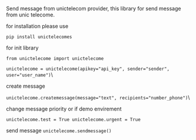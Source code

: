 Send message from unictelecom provider, this library for send message from unic telecome.

for installation please use

`pip install unictelecomes`

for init library

`from unictelecome import unictelecome`

`unictelecome = unictelecome(apikey="api_key", sender="sender", user="user_name")`\

create message

`unictelecome.createmessage(message="text", recipients="number_phone")`\

change message priority or if demo envirement

`unictelecome.test = True
unictelecome.urgent = True`

send message
`unictelecome.sendmessage()`


